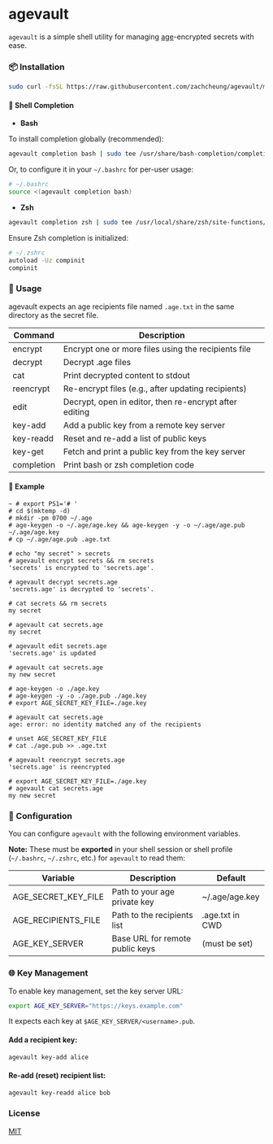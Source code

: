 # agevault

`agevault` is a simple shell utility for managing [age](https://github.com/FiloSottile/age)-encrypted secrets with ease.

### 📦 Installation

```sh
sudo curl -fsSL https://raw.githubusercontent.com/zachcheung/agevault/main/agevault.sh -o /usr/local/bin/agevault && sudo chmod +x /usr/local/bin/agevault
```

#### 🧠 Shell Completion

- **Bash**

To install completion globally (recommended):

```sh
agevault completion bash | sudo tee /usr/share/bash-completion/completions/agevault > /dev/null
```

Or, to configure it in your `~/.bashrc` for per-user usage:

```sh
# ~/.bashrc
source <(agevault completion bash)
```

- **Zsh**

```sh
agevault completion zsh | sudo tee /usr/local/share/zsh/site-functions/_agevault > /dev/null
```

Ensure Zsh completion is initialized:

```sh
# ~/.zshrc
autoload -Uz compinit
compinit
```

### 🚀 Usage

agevault expects an age recipients file named `.age.txt` in the same directory as the secret file.

| Command    | Description                                            |
|------------|--------------------------------------------------------|
| encrypt    | Encrypt one or more files using the recipients file    |
| decrypt    | Decrypt .age files                                     |
| cat        | Print decrypted content to stdout                      |
| reencrypt  | Re-encrypt files (e.g., after updating recipients)     |
| edit       | Decrypt, open in editor, then re-encrypt after editing |
| key-add    | Add a public key from a remote key server              |
| key-readd  | Reset and re-add a list of public keys                 |
| key-get    | Fetch and print a public key from the key server       |
| completion | Print bash or zsh completion code                      |

#### 📂 Example

```console
~ # export PS1='# '
# cd $(mktemp -d)
# mkdir -pm 0700 ~/.age
# age-keygen -o ~/.age/age.key && age-keygen -y -o ~/.age/age.pub ~/.age/age.key
# cp ~/.age/age.pub .age.txt

# echo "my secret" > secrets
# agevault encrypt secrets && rm secrets
'secrets' is encrypted to 'secrets.age'.

# agevault decrypt secrets.age
'secrets.age' is decrypted to 'secrets'.

# cat secrets && rm secrets
my secret

# agevault cat secrets.age
my secret

# agevault edit secrets.age
'secrets.age' is updated

# agevault cat secrets.age
my new secret

# age-keygen -o ./age.key
# age-keygen -y -o ./age.pub ./age.key
# export AGE_SECRET_KEY_FILE=./age.key

# agevault cat secrets.age
age: error: no identity matched any of the recipients

# unset AGE_SECRET_KEY_FILE
# cat ./age.pub >> .age.txt

# agevault reencrypt secrets.age
'secrets.age' is reencrypted

# export AGE_SECRET_KEY_FILE=./age.key
# agevault cat secrets.age
my new secret
```

### 🔐 Configuration

You can configure `agevault` with the following environment variables.

**Note:** These must be **exported** in your shell session or shell profile (`~/.bashrc`, `~/.zshrc`, etc.) for `agevault` to read them:

| Variable            | Description                     | Default         |
|---------------------|---------------------------------|-----------------|
| AGE_SECRET_KEY_FILE | Path to your age private key    | ~/.age/age.key  |
| AGE_RECIPIENTS_FILE | Path to the recipients list     | .age.txt in CWD |
| AGE_KEY_SERVER      | Base URL for remote public keys | (must be set)   |

### 🌐 Key Management

To enable key management, set the key server URL:

```sh
export AGE_KEY_SERVER="https://keys.example.com"
```

It expects each key at `$AGE_KEY_SERVER/<username>.pub`.

#### Add a recipient key:

```sh
agevault key-add alice
```

#### Re-add (reset) recipient list:

```sh
agevault key-readd alice bob
```

### License

[MIT](LICENSE)

